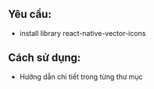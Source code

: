 ## Yêu cầu:
- install library react-native-vector-icons
## Cách sử dụng:
- Hướng dẫn chi tiết trong từng thư mục
